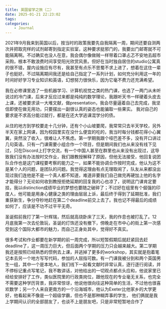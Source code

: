 ```yaml
---
title: 英国留学之旅（二）
date: 2025-01-21 22:23:02
tags: 
categories:
    - Journal
---
```


2021年9月我来到英国以后，按当时的政策我要先自我隔离一周，期间还要自测两次并把取完样的试剂邮寄到指定实验室，这种要求挺邪门的，我要出门邮寄就不可能隔离啊。不过确实也没人在意，我会偶尔像做贼一样带着口罩忐忑不安地去超市采购，根本不敢浪费时间享受阳光欣赏风景。但好在当时独自居住的studio公寓真的很不错，屋内设施应有尽有，我甚至有点乐不思蜀不求上进了，想着在这住一辈子也挺好。不过隔离期间我还是给自己指定了一系列计划，如何充分利用这一年的时间好好学习专业知识和英语，幻想努力很快乐，因为它毫不费力还充满希望。

<!-- more -->

我在必修课里选了一些机器学习、计算机视觉之类的热门课，也选了一两门从未听说过的冷门课，后来才反应过来都是纯纯的数学理论，我跟听天书一样硬着头皮去上课，还被要求读一大堆文献，做presentation，我会尽量逼着自己去完成，我坚信即使在做无用功，只要摆出一副很认真的姿态也能骗取一些果实。
我对自己的要求是不求高分能过就行，都是在还大学逃课混学分的债。

从住的地方到学校要走十几分钟，还有个小山坡要爬，我常常只去半天学校，另外半天在家上网课，因为校园里实在没什么便宜的吃的，我当时每分钱都花得小心翼翼，突然没了收入，很难让人不焦虑。第一学期我跟个哑巴差不多，没有开口讲过几句英语。只有一门课需要小组合作一个项目，但是期间我们也从来没有线下见过，只在Discord上打字交流，有一个中国人甚至在群里也从来没有出现过，这导致我们没有办法按时交作业，我们跟教授解释了原因，但他无法接受，他回复说团队合作也是这门课程要考察的能力之一，如果不能协调合作按时完成，他认为这不是某个人的问题，是团队的问题。我觉得这理由有点无理取闹了，队友从来都没出现过我们连他是不是一个真人都不知道，难道非要我们自己做完再硬加上他的名字才能得分？无论如何收到教授拒绝延期的回复我的心也凉了，说明这门课肯定要挂，我以distinction成绩毕业的梦想也要随之破碎了；不过好在组里有个倔强的印度人，他可能是用身心健康之类的理由层层上诉，最后终于得到了延期批准，我们重获新生，争分夺秒地赶在第二个deadline前交上去了。我也记不得最后的成绩如何了，应该是不功不过平平无奇。

圣诞假前我打了第一针辉瑞，然后就高烧卧床了三天，我的作息也被打乱了。12月底我第一次去伦敦玩，圣诞的灯饰还没有撤下，傍晚走在市中心的街上第一次感受到这个国际大都市的魅力，而自己正身处其中，觉得好不真实。

很多考试和作业都要在新学期的前一周完成，所以短暂假期后就赶紧回去赶deadline了，这一周压力巨大，但后面两个学期的压力只会越来越大。第二学期我还是按照已经熟悉的惯例去上课，并逃掉了更多的workshop，其实就是抱着笔记本去另一个地方写写代码，参加的人屈指可数。有一门课我被分到和两个英国男生一组，其中一个是本地人，我们线下一起看文献时非常认真，逐行逐行阅读，并不停标记重点写笔记，我不敢讲话，对他给出的一切观点都点头应和，他说家里已经给安排好了工作，类似医院里的行政类岗位，跟他现在的专业毫无关系，也完全不需要这种学历背景，我非常惊讶，他说他很向往这种简单的生活，不过他也很喜欢数学；另一个人来自更南方的一个沿海城市，他认为Exeter比他家乡的大学更好，他看起来不像是一个超级学霸，但也不是那种糊弄事的学生，
他们俩就是我上学期间认识的全部朋友了，也谈不上是朋友吧，只是非常短暂地合作了
